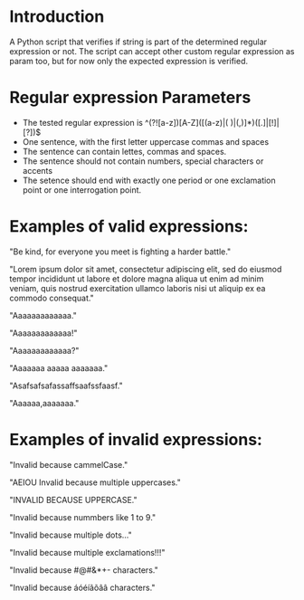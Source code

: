 # Introduction
A Python script that verifies if string is part of the determined regular expression or not. The script can accept other custom regular expression as param too, but for now only the expected expression is verified.  

# Regular expression Parameters
  - The tested regular expression is ^(?!\[a-z])\[A-Z](\[(a-z)|( )|(,)]*)(\[.]|\[!]|\[?])$
  - One sentence, with the first letter uppercase commas and spaces
  - The sentence can contain lettes, commas and spaces.
  - The sentence should not contain numbers, special characters or accents
  - The setence should end with exactly one period or one exclamation point or one interrogation point.

# Examples of valid expressions:

"Be kind, for everyone you meet is fighting a harder battle."

"Lorem ipsum dolor sit amet, consectetur adipiscing elit, sed do eiusmod tempor incididunt ut labore et dolore magna aliqua ut enim ad minim veniam, quis nostrud exercitation ullamco laboris nisi ut aliquip ex ea commodo consequat."

"Aaaaaaaaaaaaa."

"Aaaaaaaaaaaaa!"

"Aaaaaaaaaaaaa?"

"Aaaaaaa aaaaa aaaaaaa."

"Asafsafsafassaffsaafssfaasf."

"Aaaaaa,aaaaaaa."


# Examples of invalid expressions:
"Invalid because cammelCase."

"AEIOU Invalid because multiple uppercases."

"INVALID BECAUSE UPPERCASE."

"Invalid because nummbers like 1 to 9."

"Invalid because multiple dots..."

"Invalid because multiple exclamations!!!"

"Invalid because #@#&*+- characters."

"Invalid because áóéíãõââ characters."


